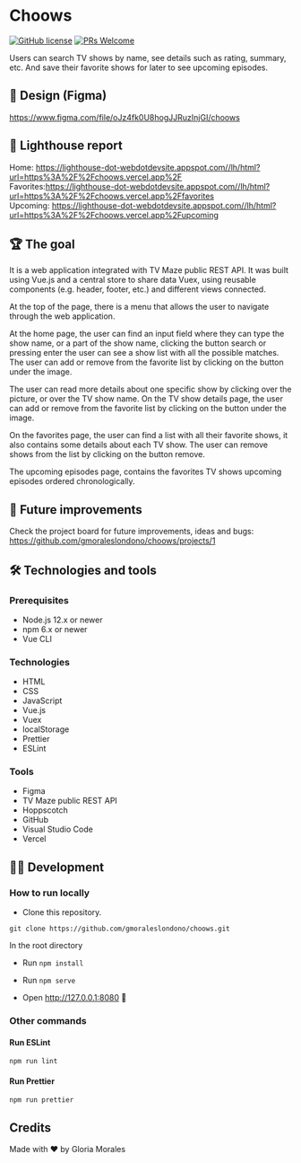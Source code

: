 # Choows

[![GitHub license](https://img.shields.io/github/license/gmoraleslondono/todoly.svg)](https://github.com/gmoraleslondono/todoly/blob/master/LICENSE) [![PRs Welcome](https://img.shields.io/badge/PRs-welcome-brightgreen.svg)](https://egghead.io/series/how-to-contribute-to-an-open-source-project-on-github)

Users can search TV shows by name, see details such as rating, summary, etc. And save their favorite shows for later to see upcoming episodes.

## 🎨 Design (Figma)

https://www.figma.com/file/oJz4fk0U8hogJJRuzInjGI/choows

## 🚥 Lighthouse report

Home: https://lighthouse-dot-webdotdevsite.appspot.com//lh/html?url=https%3A%2F%2Fchoows.vercel.app%2F  
Favorites:https://lighthouse-dot-webdotdevsite.appspot.com//lh/html?url=https%3A%2F%2Fchoows.vercel.app%2Ffavorites  
Upcoming: https://lighthouse-dot-webdotdevsite.appspot.com//lh/html?url=https%3A%2F%2Fchoows.vercel.app%2Fupcoming  


## 🏆 The goal

It is a web application integrated with TV Maze public REST API. It was built using Vue.js and a central store to share data Vuex, using reusable components (e.g. header, footer, etc.) and different views connected.

At the top of the page, there is a menu that allows the user to navigate through the web application.

At the home page, the user can find an input field where they can type the show name, or a part of the show name, clicking the button search or pressing enter the user can see a show list with all the possible matches. The user can add or remove from the favorite list by clicking on the button under the image.

The user can read more details about one specific show by clicking over the picture, or over the TV show name. On the TV show details page, the user can add or remove from the favorite list by clicking on the button under the image.

On the favorites page, the user can find a list with all their favorite shows, it also contains some details about each TV show. The user can remove shows from the list by clicking on the button remove.

The upcoming episodes page, contains the favorites TV shows upcoming episodes ordered chronologically.

## 🚧 Future improvements

Check the project board for future improvements, ideas and bugs:<br>
https://github.com/gmoraleslondono/choows/projects/1

## 🛠 Technologies and tools

### Prerequisites

- Node.js 12.x or newer
- npm 6.x or newer
- Vue CLI

### Technologies

- HTML
- CSS
- JavaScript
- Vue.js
- Vuex
- localStorage
- Prettier
- ESLint

### Tools

- Figma
- TV Maze public REST API
- Hoppscotch
- GitHub
- Visual Studio Code
- Vercel

## 👷‍♀️ Development

### How to run locally

- Clone this repository.

```
git clone https://github.com/gmoraleslondono/choows.git
```

In the root directory

- Run `npm install`

- Run `npm serve`

- Open http://127.0.0.1:8080 🚀

### Other commands

#### Run ESLint

```
npm run lint
```

#### Run Prettier

```
npm run prettier
```

## Credits

Made with ❤ by Gloria Morales
